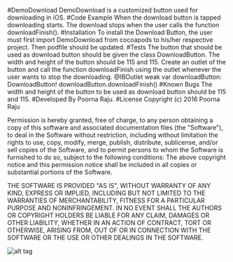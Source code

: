 #DemoDownload
    DemoDownload is a customized button used for downloading in iOS.
#Code Example
    When the download button is tapped downloading starts. The download stops when the user calls the function downloadFinish().
#Installation
        To install the Download Button, the user must first import DemoDownload from cocoapods to his/her respective project. Then podfile should be updated. 
#Tests
        The button that should be used as download button should be given the class DownloadButton. The width and height of the button should be 115 and 115. Create an outlet of the button and call the function downloadFinish using the outlet whenever the user wants to stop the downloading.
        @IBOutlet weak var downloadButton: DownloadButton!
        downloadButton.downloadFinish()
#Known Bugs
        The width and height of the button to be used as download button should be 115 and 115.
#Developed By
        Poorna Raju.
#License
        Copyright (c) 2016 Poorna Raju

Permission is hereby granted, free of charge, to any person obtaining a copy of this software and associated documentation files (the "Software"), to deal in the Software without restriction, including without limitation the rights to use, copy, modify, merge, publish, distribute, sublicense, and/or sell copies of the Software, and to permit persons to whom the Software is furnished to do so, subject to the following conditions:
The above copyright notice and this permission notice shall be included in all copies or substantial portions of the Software.

THE SOFTWARE IS PROVIDED "AS IS", WITHOUT WARRANTY OF ANY KIND, EXPRESS OR IMPLIED, INCLUDING BUT NOT LIMITED TO THE WARRANTIES OF MERCHANTABILITY, FITNESS FOR A PARTICULAR PURPOSE AND NONINFRINGEMENT. IN NO EVENT SHALL THE AUTHORS OR COPYRIGHT HOLDERS BE LIABLE FOR ANY CLAIM, DAMAGES OR OTHER LIABILITY, WHETHER IN AN ACTION OF CONTRACT, TORT OR OTHERWISE, ARISING FROM, OUT OF OR IN CONNECTION WITH THE SOFTWARE OR THE USE OR OTHER DEALINGS IN THE SOFTWARE.
   
![alt tag](https://uimovement.com/ui/2648/download-button/)
